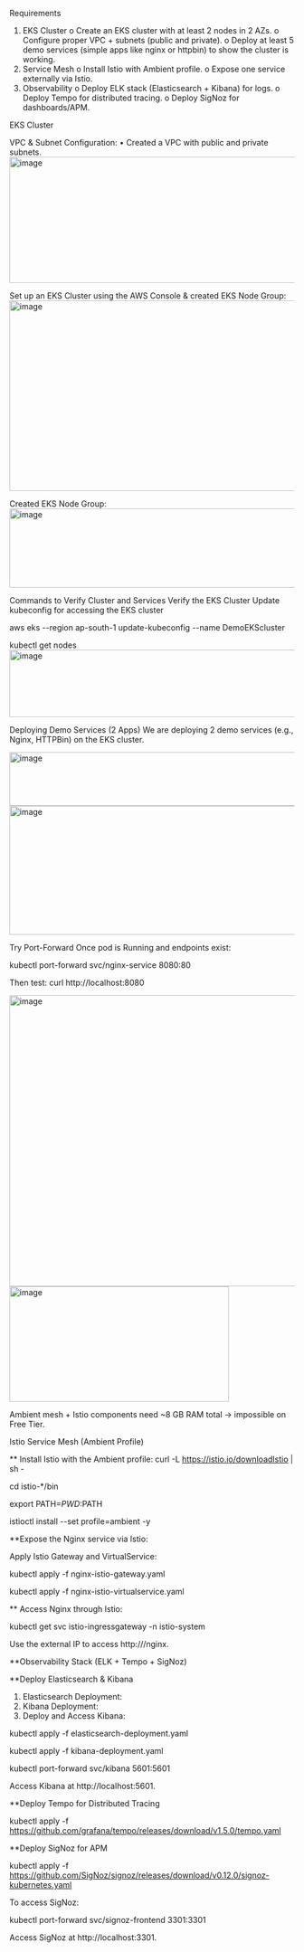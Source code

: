 Requirements
1.	EKS Cluster
o	Create an EKS cluster with at least 2 nodes in 2 AZs.
o	Configure proper VPC + subnets (public and private).
o	Deploy at least 5 demo services (simple apps like nginx or httpbin) to show the cluster is working.
2.	Service Mesh
o	Install Istio with Ambient profile.
o	Expose one service externally via Istio.
3.	Observability
o	Deploy ELK stack (Elasticsearch + Kibana) for logs.
o	Deploy Tempo for distributed tracing.
o	Deploy SigNoz for dashboards/APM.

 EKS Cluster
 
VPC & Subnet Configuration:
•	Created a VPC with public and private subnets.
<img width="940" height="223" alt="image" src="https://github.com/user-attachments/assets/4b1661b5-ad5c-4d64-840c-dcd366b8c1d7" />

 
Set up an EKS Cluster using the AWS Console & created EKS Node Group:
<img width="940" height="337" alt="image" src="https://github.com/user-attachments/assets/50f71c42-3e12-4e00-b9c6-cc5ebf344885" />

 
Created EKS Node Group:
<img width="940" height="140" alt="image" src="https://github.com/user-attachments/assets/7090fd46-dbb0-4920-a3e4-8568c490131f" />

 
Commands to Verify Cluster and Services
Verify the EKS Cluster
	Update kubeconfig for accessing the EKS cluster
  
aws eks --region ap-south-1 update-kubeconfig --name DemoEKScluster

kubectl get nodes
<img width="940" height="119" alt="image" src="https://github.com/user-attachments/assets/fdd2aee3-fa30-4a23-a6ad-7fcc6774763a" />

 
Deploying Demo Services (2 Apps)
We are deploying 2 demo services (e.g., Nginx, HTTPBin) on the EKS cluster.

 <img width="731" height="95" alt="image" src="https://github.com/user-attachments/assets/aee9b05a-5404-4d22-939f-24446690d3fa" />


 
 <img width="750" height="228" alt="image" src="https://github.com/user-attachments/assets/e386857b-26a2-42a2-a849-23831231f461" />


 
Try Port-Forward
Once pod is Running and endpoints exist:

kubectl port-forward svc/nginx-service 8080:80

Then test:
curl http://localhost:8080

 
 <img width="603" height="515" alt="image" src="https://github.com/user-attachments/assets/f53d7d03-3ed8-4b3e-8df6-6500e434d2e9" />


 
 <img width="388" height="204" alt="image" src="https://github.com/user-attachments/assets/d7bd9f21-10c9-4f4e-a918-35809d50ca42" />


Ambient mesh + Istio components need ~8 GB RAM total → impossible on Free Tier.


Istio Service Mesh (Ambient Profile)

**	Install Istio with the Ambient profile:
curl -L https://istio.io/downloadIstio | sh -

cd istio-*/bin

export PATH=$PWD:$PATH

istioctl install --set profile=ambient -y

**Expose the Nginx service via Istio:

Apply Istio Gateway and VirtualService:

kubectl apply -f nginx-istio-gateway.yaml

kubectl apply -f nginx-istio-virtualservice.yaml

** Access Nginx through Istio:

kubectl get svc istio-ingressgateway -n istio-system

Use the external IP to access http://<external-ip>/nginx.


**Observability Stack (ELK + Tempo + SigNoz)

**Deploy Elasticsearch & Kibana

1.	Elasticsearch Deployment:
2.	Kibana Deployment:
3.	Deploy and Access Kibana:
   
kubectl apply -f elasticsearch-deployment.yaml

kubectl apply -f kibana-deployment.yaml

kubectl port-forward svc/kibana 5601:5601

Access Kibana at http://localhost:5601.

**Deploy Tempo for Distributed Tracing


kubectl apply -f https://github.com/grafana/tempo/releases/download/v1.5.0/tempo.yaml

**Deploy SigNoz for APM


kubectl apply -f https://github.com/SigNoz/signoz/releases/download/v0.12.0/signoz-kubernetes.yaml

To access SigNoz:


kubectl port-forward svc/signoz-frontend 3301:3301

Access SigNoz at http://localhost:3301.


